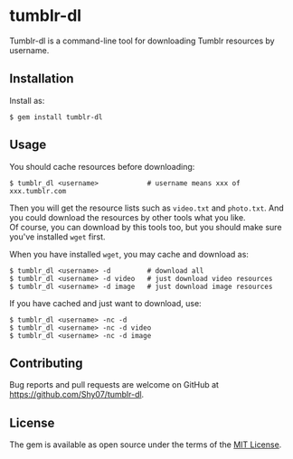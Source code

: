 # tumblr-dl

Tumblr-dl is a command-line tool for downloading Tumblr resources by username.

## Installation

Install as:

    $ gem install tumblr-dl

## Usage

You should cache resources before downloading:

    $ tumblr_dl <username>            # username means xxx of xxx.tumblr.com

Then you will get the resource lists such as `video.txt` and `photo.txt`.
And you could download the resources by other tools what you like.  
Of course, you can download by this tools too,
but you should make sure you've installed `wget` first.

When you have installed `wget`, you may cache and download as:

    $ tumblr_dl <username> -d         # download all
    $ tumblr_dl <username> -d video   # just download video resources
    $ tumblr_dl <username> -d image   # just download image resources

If you have cached and just want to download, use:

    $ tumblr_dl <username> -nc -d
    $ tumblr_dl <username> -nc -d video
    $ tumblr_dl <username> -nc -d image

## Contributing

Bug reports and pull requests are welcome on GitHub at https://github.com/Shy07/tumblr-dl.


## License

The gem is available as open source under the terms of the [MIT License](http://opensource.org/licenses/MIT).
